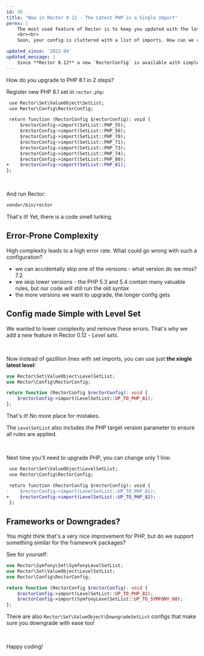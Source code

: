 ```yaml
---
id: 30
title: "New in Rector 0.12 - The Latest PHP in a Single Import"
perex: |
    The most used feature of Rector is to keep you updated with the latest PHP. PHP 8.1 was released almost a month ago, so many projects started to use Rector to upgrade to PHP 8.1. There is a new import in your `rector.php` with every new version.
    <br><br>
    Soon, your config is cluttered with a list of imports. How can we reduce this complexity to a single line? How can we handle your-favorite-framework upgrade in second?

updated_since: '2022-04'
updated_message: |
    Since **Rector 0.12** a new `RectorConfig` is available with simpler and easier to use config methods.
---
```


How do you upgrade to PHP 8.1 in 2 steps?

Register new PHP 8.1 set in `rector.php`:

```diff
 use Rector\Set\ValueObject\SetList;
 use Rector\Config\RectorConfig;

 return function (RectorConfig $rectorConfig): void {
     $rectorConfig->import(SetList::PHP_55);
     $rectorConfig->import(SetList::PHP_56);
     $rectorConfig->import(SetList::PHP_70);
     $rectorConfig->import(SetList::PHP_71);
     $rectorConfig->import(SetList::PHP_73);
     $rectorConfig->import(SetList::PHP_74);
     $rectorConfig->import(SetList::PHP_80);
+    $rectorConfig->import(SetList::PHP_81);
};
```

<br>

And run Rector:

```bash
vendor/bin/rector
```

That's it! Yet, there is a code smell lurking.

## Error-Prone Complexity

High complexity leads to a high error rate. What could go wrong with such a configuration?

* we can accidentally skip one of the versions - what version do we miss? 7.2
* we skip lower versions - the PHP 5.3 and 5.4 contain many valuable rules, but our code will still run the old syntax
* the more versions we want to upgrade, the longer config gets

## Config made Simple with Level Set

We wanted to lower complexity and remove these errors. That's why we add a new feature in Rector 0.12 - *Level sets*.

<br>

Now instead of gazillion lines with set imports, you can use just **the single latest level**:

```php
use Rector\Set\ValueObject\LevelSetList;
use Rector\Config\RectorConfig;

return function (RectorConfig $rectorConfig): void {
    $rectorConfig->import(LevelSetList::UP_TO_PHP_81);
};
```

That's it! No more place for mistakes.

The `LevelSetList` also includes the PHP target version parameter to ensure all rules are applied.

<br>

Next time you'll need to upgrade PHP, you can change only 1 line:

```diff
 use Rector\Set\ValueObject\LevelSetList;
 use Rector\Config\RectorConfig;

 return function (RectorConfig $rectorConfig): void {
-    $rectorConfig->import(LevelSetList::UP_TO_PHP_81);
+    $rectorConfig->import(LevelSetList::UP_TO_PHP_82);
 };
```

## Frameworks or Downgrades?

You might think that's a very nice improvement for PHP, but do we support something similar for the framework packages?

See for yourself:

```php
use Rector\Symfony\Set\SymfonyLevelSetList;
use Rector\Set\ValueObject\LevelSetList;
use Rector\Config\RectorConfig;

return function (RectorConfig $rectorConfig): void {
    $rectorConfig->import(LevelSetList::UP_TO_PHP_82);
    $rectorConfig->import(SymfonyLevelSetList::UP_TO_SYMFONY_60);
};
```

There are also `Rector\Set\ValueObject\DowngradeSetList` configs that make sure you downgrade with ease too!

<br>

Happy coding!


